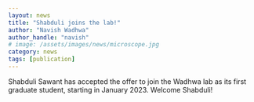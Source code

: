 ```yaml
---
layout: news
title: "Shabduli joins the lab!"
author: "Navish Wadhwa"
author_handle: "navish"
# image: /assets/images/news/microscope.jpg
category: news
tags: [publication]
---
```

Shabduli Sawant has accepted the offer to join the Wadhwa lab as its first graduate student, starting in January 2023. Welcome Shabduli!